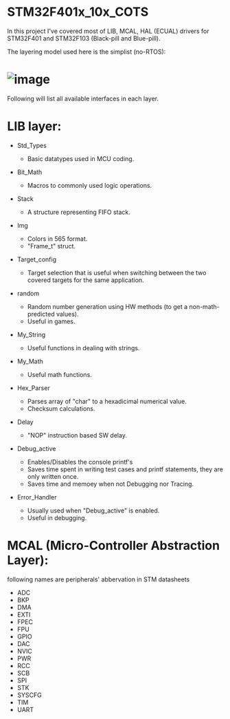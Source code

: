 # STM32F401x_10x_COTS
In this project I've covered most of LIB, MCAL, HAL (ECUAL) drivers for STM32F401 and STM32F103 (Black-pill and Blue-pill).

The layering model used here is the simplist (no-RTOS):
# ![image](https://user-images.githubusercontent.com/99054912/212318302-c65479f6-719d-4bc9-8d42-e5014700f8d5.png)
Following will list all available interfaces in each layer.

# LIB layer:
  - Std_Types
    * Basic datatypes used in MCU coding.
    
  - Bit_Math
    * Macros to commonly used logic operations.
    
  - Stack
    * A structure representing FIFO stack.
  
  - Img
    * Colors in 565 format.
    * "Frame_t" struct.
    
  - Target_config
    * Target selection that is useful when switching between the two covered targets for the same application.
    
  - random
    * Random number generation using HW methods (to get a non-math-predicted values).
    * Useful in games.
    
  - My_String
    * Useful functions in dealing with strings.
    
  - My_Math
    * Useful math functions.
    
  - Hex_Parser
    * Parses array of "char" to a hexadicimal numerical value.
    * Checksum calculations.

  - Delay
    * "NOP" instruction based SW delay.
    
  - Debug_active
    * Enables/Disables the console printf's
    * Saves time spent in writing test cases and printf statements, they are only written once.
    * Saves time and memoey when not Debugging nor Tracing.
   
  - Error_Handler
    * Usually used when "Debug_active" is enabled.
    * Useful in debugging.
   
# MCAL (Micro-Controller Abstraction Layer):
following names are peripherals' abbervation in STM datasheets
  - ADC
  - BKP
  - DMA
  - EXTI
  - FPEC
  - FPU
  - GPIO
  - DAC
  - NVIC
  - PWR
  - RCC
  - SCB
  - SPI
  - STK
  - SYSCFG
  - TIM
  - UART
